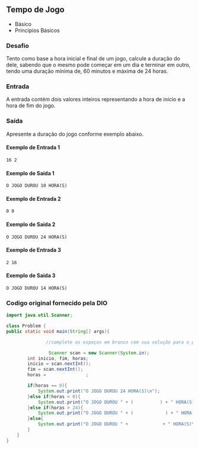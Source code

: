 ## Tempo de Jogo
* Básico
* Princípios Básicos
### Desafio
Tento como base a hora inicial e final de um jogo, calcule a duração do dele, sabendo que o mesmo pode começar em um dia e terminar em outro, tendo uma duração mínima de, 60 minutos e máxima de 24 horas.

### Entrada
A entrada contém dois valores inteiros representando a hora de início e a hora de fim do jogo.

### Saída
Apresente a duração do jogo conforme exemplo abaixo.

#### Exemplo de Entrada 1	
~~~~
16 2
~~~~
#### Exemplo de Saída 1
~~~~
O JOGO DUROU 10 HORA(S)
~~~~
#### Exemplo de Entrada 2
~~~~
0 0
~~~~
#### Exemplo de Saida 2
~~~~
O JOGO DUROU 24 HORA(S)
~~~~
#### Exemplo de Entrada 3
~~~~
2 16
~~~~
#### Exemplo de Saida 3
~~~~
O JOGO DUROU 14 HORA(S)
~~~~

### Codigo original fornecido pela DIO
```java
import java.util.Scanner;

class Problem {
public static void main(String[] args){

               //complete os espaços em branco com sua solução para o problema           

                Scanner scan = new Scanner(System.in);
		int inicio, fim, horas;
		inicio = scan.nextInt();
		fim = scan.nextInt();
		horas =               ;

		if(horas == 0){
			System.out.print("O JOGO DUROU 24 HORA(S)\n");
		}else if(horas < 0){
			System.out.print("O JOGO DUROU " + (          ) + " HORA(S)\n");
		}else if(horas > 24){
			System.out.print("O JOGO DUROU " + (            ) + " HORA(S)\n");
		}else{
			System.out.print("O JOGO DUROU " +             + " HORA(S)\n");
		}		
	}
}
````